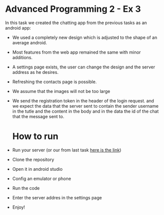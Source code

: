 # Advanced Programming 2 - Ex 3

In this task we created the chatting app from the previous tasks as an android app:

- We used a completely new design which is adjusted to the shape of an average android.
- Most features from the web app remained the same with minor additions.
- A settings page exists, the user can change the design and the server address as he desires.
- Refreshing the contacts page is possible.
- We assume that the images will not be too large
- We send the registration token in the header of the login request. and we expect the data that the server sent to contain the sender username in the tutle and the content in the body and in the data the id of the chat that the message sent to.
  

  # How to run
- Run your server (or our from last task [here is the link](https://github.com/AP2-group/ap2-ex2))
- Clone the repository
- Open it in android studio
- Config an emulator or phone
- Run the code
- Enter the server addres in the settings page
- Enjoy!
